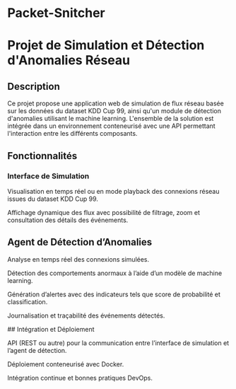 # Packet-Snitcher

# Projet de Simulation et Détection d'Anomalies Réseau

## Description

Ce projet propose une application web de simulation de flux réseau basée sur les données du dataset KDD Cup 99, ainsi qu'un module de détection d'anomalies utilisant le machine learning. L'ensemble de la solution est intégrée dans un environnement conteneurisé avec une API permettant l'interaction entre les différents composants.

## Fonctionnalités

### Interface de Simulation

Visualisation en temps réel ou en mode playback des connexions réseau issues du dataset KDD Cup 99.

Affichage dynamique des flux avec possibilité de filtrage, zoom et consultation des détails des événements.

## Agent de Détection d’Anomalies

Analyse en temps réel des connexions simulées.

Détection des comportements anormaux à l’aide d’un modèle de machine learning.

Génération d’alertes avec des indicateurs tels que score de probabilité et classification.

Journalisation et traçabilité des événements détectés.

## Intégration et Déploiement

API (REST ou autre) pour la communication entre l’interface de simulation et l’agent de détection.

Déploiement conteneurisé avec Docker.

Intégration continue et bonnes pratiques DevOps.
